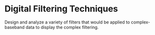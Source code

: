 # Digital Filtering Techniques
Design and analyze a variety of filters that would be applied to complex-baseband data to display the complex filtering. 

